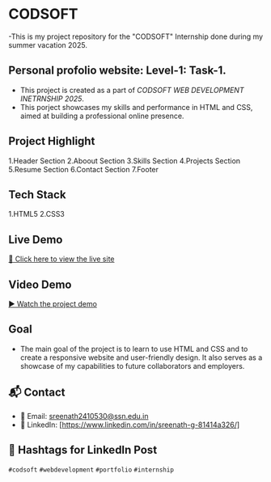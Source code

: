 # CODSOFT
-This is my project repository for the "CODSOFT" Internship done during my summer vacation 2025.

## Personal profolio website: Level-1: Task-1.
- This project is created as a part of *CODSOFT WEB DEVELOPMENT INETRNSHIP 2025*. 
- This porject showcases my skills and performance in HTML and CSS, aimed at building a professional online presence.

## Project Highlight
1.Header Section
2.Aboout Section
3.Skills Section
4.Projects Section
5.Resume Section
6.Contact Section
7.Footer

## Tech Stack
1.HTML5
2.CSS3

## Live Demo
[🔗 Click here to view the live site](#)  

## Video Demo
[▶ Watch the project demo](#)

## Goal
- The main goal of the project is to learn to use HTML and CSS and to create a responsive website and user-friendly design. It also serves as a showcase of my capabilities to future collaborators and employers.

## 📬 Contact
- 📧 Email: sreenath2410530@ssn.edu.in
- 🔗 LinkedIn: [https://www.linkedin.com/in/sreenath-g-81414a326/]

## 📢 Hashtags for LinkedIn Post
`#codsoft` `#webdevelopment` `#portfolio` `#internship`
